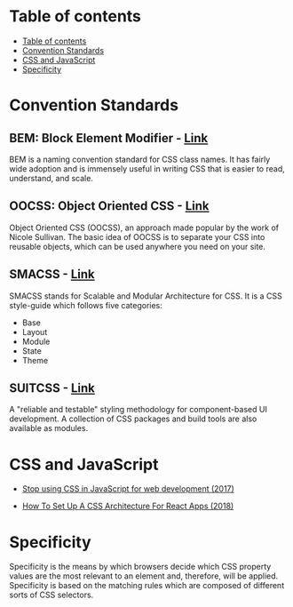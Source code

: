 Table of contents
=================

<!--ts-->
   * [Table of contents](#table-of-contents)
   * [Convention Standards](#convention-standards)
   * [CSS and JavaScript](#css-and-javascript)
   * [Specificity](#specificity)
<!--te-->

# Convention Standards

## BEM: Block Element Modifier - [Link](http://getbem.com/introduction/)
BEM is a naming convention standard for CSS class names. It has fairly wide adoption and is immensely useful in writing CSS that is easier to read, understand, and scale.

## OOCSS: Object Oriented CSS - [Link](https://github.com/stubbornella/oocss/wiki)
Object Oriented CSS (OOCSS), an approach made popular by the work of Nicole Sullivan. The basic idea of OOCSS is to separate your CSS into reusable objects, which can be used anywhere you need on your site.

## SMACSS - [Link](http://smacss.com/book/categorizing)
SMACSS stands for Scalable and Modular Architecture for CSS. It is a CSS style-guide which follows five categories:

* Base
* Layout
* Module
* State
* Theme

## SUITCSS - [Link](http://suitcss.github.io/)
A "reliable and testable" styling methodology for component-based UI development. A collection of CSS packages and build tools are also available as modules.

# CSS and JavaScript

* [Stop using CSS in JavaScript for web development (2017)](https://medium.com/@gajus/stop-using-css-in-javascript-for-web-development-fa32fb873dcc)

* [How To Set Up A CSS Architecture For React Apps (2018)](https://medium.com/@markmuskardin/intro-to-css-architecture-for-react-apps-da0ec1753c86)

# Specificity

Specificity is the means by which browsers decide which CSS property values are the most relevant to an element and, therefore, will be applied. Specificity is based on the matching rules which are composed of different sorts of CSS selectors.
